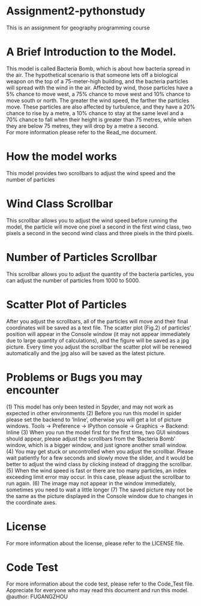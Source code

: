 # Assignment2-pythonstudy
This is an assignment for geography programming course

# A Brief Introduction to the Model.
This model is called Bacteria Bomb, which is about how bacteria spread in the air.
The hypothetical scenario is that someone lets off a biological weapon on the top of a 75-meter-high building, and the bacteria particles will spread with the wind in the air. Affected by wind, those particles have a 5% chance to move west, a 75% chance to move west and 10% chance to move south or north. The greater the wind speed, the farther the particles move. These particles are also affected by turbulence, and they have a 20% chance to rise by a metre, a 10% chance to stay at the same level and a 70% chance to fall when their height is greater than 75 metres, while when they are below 75 metres, they will drop by a metre a second.  
For more information please refer to the Read_me document.

# How the model works
This model provides two scrollbars to adjust the wind speed and the number of particles 

# Wind Class Scrollbar
This scrollbar allows you to adjust the wind speed before running the model, the particle will move one pixel a second in the first wind class, two pixels a second in the second wind class and three pixels in the third pixels.

# Number of Particles Scrollbar
This scrollbar allows you to adjust the quantity of the bacteria particles, you can adjust the number of particles from 1000 to 5000.

# Scatter Plot of Particles
After you adjust the scrollbars, all of the particles will move and their final coordinates will be saved as a text file. The scatter plot (Fig.2) of particles’ position will appear in the Console window (it may not appear immediately due to large quantity of calculations), and the figure will be saved as a jpg picture. Every time you adjust the scrollbar the scatter plot will be renewed automatically and the jpg also will be saved as the latest picture.

# Problems or Bugs you may encounter
(1)	This model has only been tested in Spyder, and may not work as expected in other environments
(2)	Before you run this model in spider please set the backend to ‘Inline’, otherwise you will get a lot of picture windows. Tools → Preference → IPython console → Graphics → Backend: Inline
(3)	When you run the model first for the first time, two GUI windows should appear, please adjust the scrollbars from the ‘Bacteria Bomb’ window, which is a bigger window, and just ignore another small window.
(4)	You may get stuck or uncontrolled when you adjust the scrollbar. Please wait patiently for a few seconds and slowly move the slider, and it would be better to adjust the wind class by clicking instead of dragging the scrollbar.
(5)	When the wind speed is fast or there are too many particles, an index exceeding limit error may occur. In this case, please adjust the scrollbar to run again.
(6)	The image may not appear in the window immediately, sometimes you need to wait a little longer
(7)	The saved picture may not be the same as the picture displayed in the Console window due to changes in the coordinate axes.

# License	
For more information about the license, please refer to the LICENSE file.

# Code Test
For more information about the code test, please refer to the Code_Test file.
Appreciate for everyone who may read this document and run this model.
@author: FUGANGZHOU

